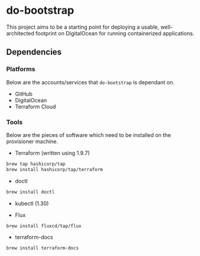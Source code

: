 # do-bootstrap

This project aims to be a starting point for deploying a usable, well-architected footprint on DigitalOcean for running containerized applications.

## Dependencies

### Platforms

Below are the accounts/services that `do-bootstrap` is dependant on.

* GitHub
* DigitalOcean
* Terraform Cloud

### Tools

Below are the pieces of software which need to be installed on the provisioner machine.

* Terraform (written using 1.9.7)

```sh
brew tap hashicorp/tap
brew install hashicorp/tap/terraform
```

* doctl

```sh
brew install doctl
```

* kubectl (1.30)

* Flux

```sh
brew install fluxcd/tap/flux
```

* terraform-docs

```sh
brew install terraform-docs
```
